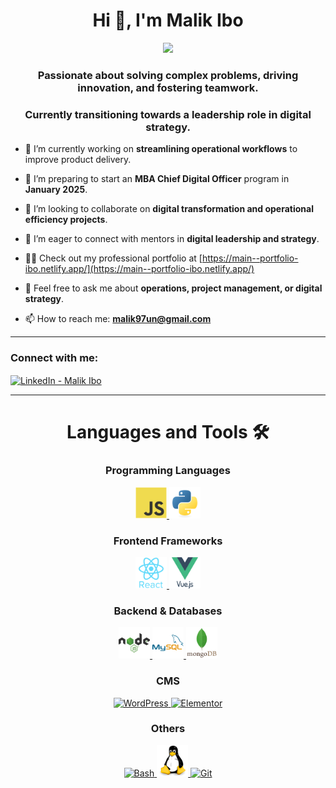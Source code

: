 <h1 align="center">Hi 👋, I'm Malik Ibo</h1>

<p style="margin: 15px;" align="center">
    <img src="https://readme-typing-svg.herokuapp.com?duration=3000&color=EBD41B&center=true&vCenter=true&lines=Product+Operations+Professional;Future+Chief+Digital+Officer;Technology+Enthusiast;Team+Player+&+Strategist">
</p>

<h3 align="center">Passionate about solving complex problems, driving innovation, and fostering teamwork.</h3>
<h3 align="center">Currently transitioning towards a leadership role in digital strategy.</h3>

- 🔭 I’m currently working on **streamlining operational workflows** to improve product delivery.

- 🌱 I’m preparing to start an **MBA Chief Digital Officer** program in **January 2025**.

- 👯 I’m looking to collaborate on **digital transformation and operational efficiency projects**.

- 🤝 I’m eager to connect with mentors in **digital leadership and strategy**.

- 👨‍💻 Check out my professional portfolio at [https://main--portfolio-ibo.netlify.app/](https://main--portfolio-ibo.netlify.app/)

- 💬 Feel free to ask me about **operations, project management, or digital strategy**.

- 📫 How to reach me: **malik97un@gmail.com**

---

<h3 align="left">Connect with me:</h3>
<p align="left">
    <a href="https://linkedin.com/in/malik-ibo-086693261/" target="_blank">
        <img align="center" src="https://raw.githubusercontent.com/rahuldkjain/github-profile-readme-generator/master/src/images/icons/Social/linked-in-alt.svg" alt="LinkedIn - Malik Ibo" height="30" width="40" />
    </a>
</p>

---

<h1 align="center">Languages and Tools 🛠</h1>

<h3 align="center">Programming Languages</h3>
<p align="center">
    <a href="https://developer.mozilla.org/en-US/docs/Web/JavaScript" target="_blank">
        <img src="https://raw.githubusercontent.com/devicons/devicon/master/icons/javascript/javascript-original.svg" alt="JavaScript" width="50" height="50"/>
    </a>
    <a href="https://www.python.org" target="_blank">
        <img src="https://raw.githubusercontent.com/devicons/devicon/master/icons/python/python-original.svg" alt="Python" width="50" height="50"/>
    </a>
</p>

<h3 align="center">Frontend Frameworks</h3>
<p align="center">
    <a href="https://reactjs.org/" target="_blank">
        <img src="https://raw.githubusercontent.com/devicons/devicon/master/icons/react/react-original-wordmark.svg" alt="React.js" width="50" height="50"/>
    </a>
    <a href="https://vuejs.org/" target="_blank">
        <img src="https://raw.githubusercontent.com/devicons/devicon/master/icons/vuejs/vuejs-original-wordmark.svg" alt="Vue.js" width="50" height="50"/>
    </a>
</p>

<h3 align="center">Backend & Databases</h3>
<p align="center">
    <a href="https://nodejs.org" target="_blank">
        <img src="https://raw.githubusercontent.com/devicons/devicon/master/icons/nodejs/nodejs-original-wordmark.svg" alt="Node.js" width="50" height="50"/>
    </a>
    <a href="https://www.mysql.com/" target="_blank">
        <img src="https://raw.githubusercontent.com/devicons/devicon/master/icons/mysql/mysql-original-wordmark.svg" alt="MySQL" width="50" height="50"/>
    </a>
    <a href="https://www.mongodb.com/" target="_blank">
        <img src="https://raw.githubusercontent.com/devicons/devicon/master/icons/mongodb/mongodb-original-wordmark.svg" alt="MongoDB" width="50" height="50"/>
    </a>
</p>

<h3 align="center">CMS</h3>
<p align="center">
    <a href="https://wordpress.com/" target="_blank">
        <img src="https://www.vectorlogo.zone/logos/wordpress/wordpress-icon.svg" alt="WordPress" width="50" height="50"/>
    </a>
    <a href="https://elementor.com/" target="_blank">
        <img src="https://cdn.worldvectorlogo.com/logos/elementor-1.svg" alt="Elementor" width="50" height="50"/>
    </a>
</p>

<h3 align="center">Others</h3>
<p align="center">
    <a href="https://www.gnu.org/software/bash/" target="_blank">
        <img src="https://www.vectorlogo.zone/logos/gnu_bash/gnu_bash-icon.svg" alt="Bash" width="50" height="50"/>
    </a>
    <a href="https://www.linux.org/" target="_blank">
        <img src="https://raw.githubusercontent.com/devicons/devicon/master/icons/linux/linux-original.svg" alt="Linux" width="50" height="50"/>
    </a>
    <a href="https://git-scm.com/" target="_blank">
        <img src="https://www.vectorlogo.zone/logos/git-scm/git-scm-icon.svg" alt="Git" width="50" height="50"/>
    </a>
</p>
